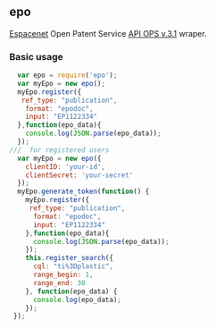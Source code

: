 epo
----------

[Espacenet](http://worldwide.espacenet.com/?locale=en_EP) Open Patent Service [API OPS v.3.1](https://developers.epo.org/?) wraper.

### Basic usage

```javascript
  var epo = require('epo');
  var myEpo = new epo();
  myEpo.register({
   ref_type: "publication",
    format: "epodoc",
    input: "EP1122334"
  },function(epo_data){
    console.log(JSON.parse(epo_data));
  });
///  for registered users
  var myEpo = new epo({
    clientID: 'your-id',
    clientSecret: 'your-secret'
  });
  myEpo.generate_token(function() {
    myEpo.register({
     ref_type: "publication",
      format: "epodoc",
      input: "EP1122334"
    },function(epo_data){
      console.log(JSON.parse(epo_data));
    });
    this.register_search({
      cql: "ti%3Dplastic",
      range_begin: 1,
      range_end: 30
    }, function(epo_data) {
      console.log(epo_data);
    });    
 });

```
